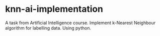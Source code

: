 # knn-ai-implementation
A task from Artificial Intelligence course. Implement k-Nearest Neighbour algorithm for labelling data. Using python.
